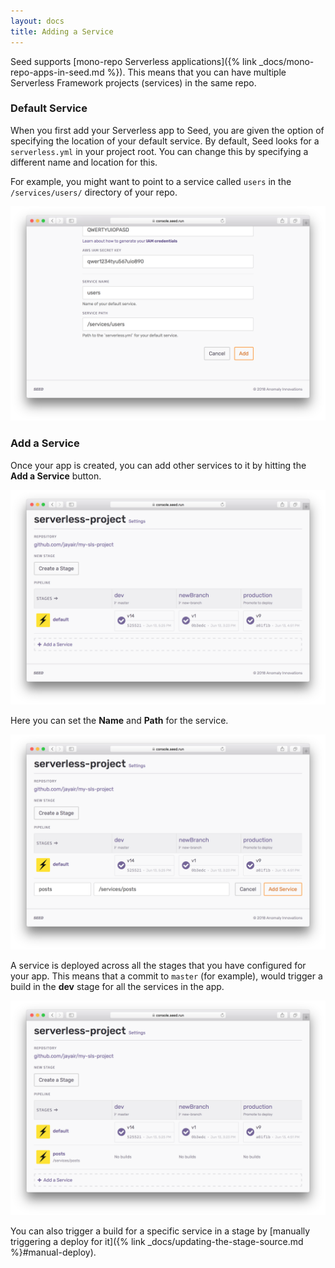 ```yaml
---
layout: docs
title: Adding a Service
---
```


Seed supports [mono-repo Serverless applications]({% link _docs/mono-repo-apps-in-seed.md %}). This means that you can have multiple Serverless Framework projects (services) in the same repo.

### Default Service

When you first add your Serverless app to Seed, you are given the option of specifying the location of your default service. By default, Seed looks for a `serverless.yml` in your project root. You can change this by specifying a different name and location for this.

For example, you might want to point to a service called `users` in the `/services/users/` directory of your repo.

![Edit default service](/assets/docs/adding-a-service/edit-default-service.png)

### Add a Service 

Once your app is created, you can add other services to it by hitting the **Add a Service** button.

![Click Add a service](/assets/docs/adding-a-service/click-add-a-service.png)

Here you can set the **Name** and **Path** for the service. 

![Set service name and path](/assets/docs/adding-a-service/set-service-name-and-path.png)

A service is deployed across all the stages that you have configured for your app. This means that a commit to `master` (for example), would trigger a build in the **dev** stage for all the services in the app.

![Service across all stages](/assets/docs/adding-a-service/service-across-all-stages.png)

You can also trigger a build for a specific service in a stage by [manually triggering a deploy for it]({% link _docs/updating-the-stage-source.md %}#manual-deploy).
